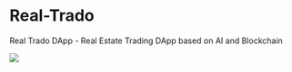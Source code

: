 # Real-Trado

Real Trado DApp - Real Estate Trading DApp based on AI and Blockchain 

<a href="https://real-trado-dapp.vercel.app/"><img src="https://img.shields.io/badge/View%20Deployment-view%20now-red"></a>
